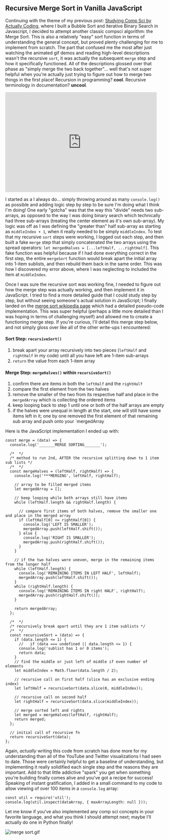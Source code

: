 ## Recursive Merge Sort in Vanilla JavaScript

Continuing with the theme of my previous post:  [Studying Comp Sci by Actually Coding](https://blog.benhammond.tech/studying-compsci-by-actually-writing-code), where I built a Bubble Sort and iterative Binary Search in Javascript, I decided to attempt another classic compsci algorithm: the Merge Sort. This is also a relatively "easy" sort function in terms of understanding the general concept, but proved plenty challenging for me to implement from scratch. The part that confused me the most after just watching the animated gif demos and reading high-level descriptions wasn't the recursive `sort`, it was actually the subsequent `merge` step and how it specifically functioned. All of the descriptions glossed over that phase as "simply merge the two back together"... well that's not super helpful when you're actually just trying to figure out how to merge two things in the first place! Recursion in programming? **cool**. Recursive terminology in documentation? **uncool**. 

<iframe src="https://giphy.com/embed/RHPxe7KPnb8KaAtBbE" width="480" height="316" frameBorder="0" class="giphy-embed" allowFullScreen></iframe>

I started as a I always do... simply throwing around as many `console.log()` as possible and adding logic step by step to be sure I'm doing what I think I'm doing! One early "gotcha" was that the way this "divide" needs two sub-arrays, as opposed to the way I was doing binary search which technically had three sub-arrays (treating the center element as it's own sub-array). My logic was off as I was defining the "greater than" half sub-array as starting as `middleIndex + 1`, when it really needed to be simply `middleIndex`. To test that my recursive `sort` steps were working, I logged out each step, and then built a fake `merge` step that simply concatenated the two arrays using the spread operators: `let mergedHalves = [...leftHalf, ...rightHalf]`. This fake function was helpful because if I had done everything correct in the first step, the entire `mergeSort` function would break apart the initial array into 1-item sublists, and then rebuild them back in the same order. This was how I discovered my error above, where I was neglecting to included the item at `middleIndex`.

Once I was sure the recursive sort was working fine, I needed to figure out how the merge step was actually working, and then implement it in JavaScript. I tried to find a more detailed guide that I could study step by step, but without seeing someone's actual solution in JavaScript; I finally landed on the [merge sort wikipedia page](https://en.wikipedia.org/wiki/Merge_sort#Top-down_implementation_using_lists)  which had a detailed pseudo-code implementation. This was super helpful (perhaps a little more detailed than I was hoping in terms of challenging myself) and allowed me to create a functioning merge step. If you're curious, I'll detail this merge step below, and not simply gloss over like all of the other write-ups I encountered:
#### Sort Step: `recursiveSort()`
1. break apart your array recursively into two pieces (`leftHalf` and `rightHalf` in my code) until all you have left are 1-item sub-arrays
2. `return` the value from each 1-item array

#### Merge Step: `mergeHalves()` within `recursiveSort()` 
1. confirm there are items in both the `leftHalf` and the `rightHalf`
2. compare the first element from the two halves
3. remove the smaller of the two from its respective half and place in the `mergedArray` which is collecting the ordered items
4. keep looping back to step 1 until one or both of the half arrays are empty
5. if the halves were unequal in length at the start, one will still have some items left in it; one by one removed the first element of that remaining sub array and push onto your `mergedArray

Here is the JavaScript implementation I ended up with: 
```
const merge = (data) => {
  console.log('_______MERGE SORTING_______');

  /*  */
  /* method to run 2nd, AFTER the recursive splitting down to 1 item sub lists */
  /*  */
  const mergeHalves = (leftHalf, rightHalf) => {
    console.log('***MERGING', leftHalf, rightHalf);

    // array to be filled merged items
    let mergedArray = [];

    // keep looping while both arrays still have items
    while (leftHalf.length && rightHalf.length) {

      // compare first items of both halves, remove the smaller one and place in the merged array
      if (leftHalf[0] <= rightHalf[0]) {
        console.log('LEFT IS SMALLER');
        mergedArray.push(leftHalf.shift());
      } else {
        console.log('RIGHT IS SMALLER');
        mergedArray.push(rightHalf.shift());
      }
    }

    // if the two halves were uneven, merge in the remaining items from the longer half
    while (leftHalf.length) {
      console.log('REMAINING ITEMS IN LEFT HALF', leftHalf);
      mergedArray.push(leftHalf.shift());
    }
    while (rightHalf.length) {
      console.log('REMAINING ITEMS IN right HALF', rightHalf);
      mergedArray.push(rightHalf.shift());
    }

    return mergedArray;
  };

  /*  */
  /* recursively break apart until they are 1 item sublists */
  /*  */
  const recursiveSort = (data) => {
    if (data.length <= 1) {
      //   if (data === undefined || data.length <= 1) {
      console.log('sublist has 1 or 0 items');
      return data;
    }
    // find the middle or just left of middle if even number of elements
    let middleIndex = Math.floor(data.length / 2);

    // recursive call on first half (slice has an exclusive ending index)
    let leftHalf = recursiveSort(data.slice(0, middleIndex));

    // recursive call on second half
    let rightHalf = recursiveSort(data.slice(middleIndex));

    // merge sorted left and rights
    let merged = mergeHalves(leftHalf, rightHalf);
    return merged;
  };

  // initial call of recursive fn
  return recursiveSort(data);
};
```

Again, _actually_ writing this code from scratch has done more for my understanding than all of the YouTube and Twitter visualizations I had seen to date. Those were certainly helpful to get a baseline of understanding, but implementing it really solidified each single step and the reasons they are important. Add to that little addictive "spark" you get when something you're building finally comes alive and you've got a recipe for success! Speaking of instant gratification, I added in a small command to my code to allow viewing of over 100 items in a `console.log` array:
```
const util = require('util');
console.log(util.inspect(dataArray, { maxArrayLength: null }));
```
 Let me know if you've also implemented any comp sci concepts in your favorite language, and what you think I should attempt next; maybe I'll actually do one in Python finally!

![merge sort.gif](https://cdn.hashnode.com/res/hashnode/image/upload/v1617723874049/PxJBgGrq0.gif)

